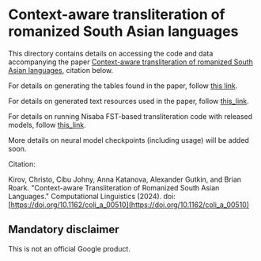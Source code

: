 # Context-aware transliteration of romanized South Asian languages

This directory contains details on accessing the code and data accompanying the
paper [Context-aware transliteration of romanized South Asian
languages](https://direct.mit.edu/coli/article/doi/10.1162/coli_a_00510/119145),
citation below.

For details on generating the tables found in the paper, follow
[this link](generate_tables.md).

For details on generated text resources used in the paper, follow
[this_link](text_resources.md).

For details on running Nisaba FST-based transliteration code with released
models, follow [this_link](fst_translit.md).

More details on neural model checkpoints (including usage) will be added soon.

Citation:

Kirov, Christo, Cibu Johny, Anna Katanova, Alexander Gutkin, and Brian
Roark. "Context-aware Transliteration of Romanized South Asian Languages."
Computational Linguistics (2024). doi:
[https://doi.org/10.1162/coli_a_00510](https://doi.org/10.1162/coli_a_00510)

## Mandatory disclaimer

This is not an official Google product.
